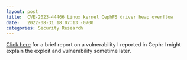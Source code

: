 ```yaml
---
layout: post
title:  CVE-2023-44466 Linux kernel CephFS driver heap overflow
date:   2022-08-31 18:07:13 -0700
categories: Security Research
---
```


[Click here](https://github.com/google/security-research/security/advisories/GHSA-jg27-jx6w-xwph) for a brief report on a vulnerability I reported in Ceph: I might explain the exploit and vulnerability sometime later.

